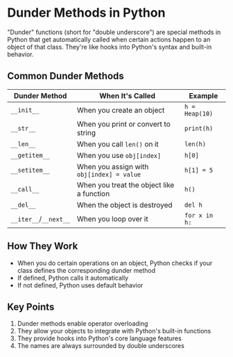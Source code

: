 # Dunder Methods in Python

"Dunder" functions (short for "double underscore") are special methods in Python that get automatically called when certain actions happen to an object of that class. They're like hooks into Python's syntax and built-in behavior.

## Common Dunder Methods

| Dunder Method    | When It's Called                          | Example                   |
|------------------|------------------------------------------|---------------------------|
| `__init__`       | When you create an object                | `h = Heap(10)`            |
| `__str__`        | When you print or convert to string      | `print(h)`                |
| `__len__`        | When you call `len()` on it              | `len(h)`                  |
| `__getitem__`    | When you use `obj[index]`                | `h[0]`                    |
| `__setitem__`    | When you assign with `obj[index] = value`| `h[1] = 5`                |
| `__call__`       | When you treat the object like a function| `h()`                     |
| `__del__`        | When the object is destroyed             | `del h`                   |
| `__iter__`/`__next__` | When you loop over it               | `for x in h:`             |

## How They Work

- When you do certain operations on an object, Python checks if your class defines the corresponding dunder method
- If defined, Python calls it automatically
- If not defined, Python uses default behavior

## Key Points

1. Dunder methods enable operator overloading
2. They allow your objects to integrate with Python's built-in functions
3. They provide hooks into Python's core language features
4. The names are always surrounded by double underscores
